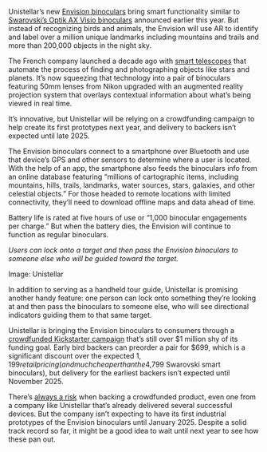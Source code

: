 Unistellar’s new [Envision binoculars](https://www.kickstarter.com/projects/unistellar/envision-smart-binoculars-for-stars-and-outdoor-exploration) bring smart functionality similar to [Swarovski’s Optik AX Visio binoculars](/2024/1/10/24032871/ai-binoculars-swarovski-optic-ax-visio-ces-price-release-date) announced earlier this year. But instead of recognizing birds and animals, the Envision will use AR to identify and label over a million unique landmarks including mountains and trails and more than 200,000 objects in the night sky.

The French company launched a decade ago with [smart telescopes](https://www.unistellar.com/all-smart-telescopes/) that automate the process of finding and photographing objects like stars and planets. It’s now squeezing that technology into a pair of binoculars featuring 50mm lenses from Nikon upgraded with an augmented reality projection system that overlays contextual information about what’s being viewed in real time.

It’s innovative, but Unistellar will be relying on a crowdfunding campaign to help create its first prototypes next year, and delivery to backers isn’t expected until late 2025.

The Envision binoculars connect to a smartphone over Bluetooth and use that device’s GPS and other sensors to determine where a user is located. With the help of an app, the smartphone also feeds the binoculars info from an online database featuring “millions of cartographic items, including mountains, hills, trails, landmarks, water sources, stars, galaxies, and other celestial objects.” For those headed to remote locations with limited connectivity, they’ll need to download offline maps and data ahead of time.

Battery life is rated at five hours of use or “1,000 binocular engagements per charge.” But when the battery dies, the Envision will continue to function as regular binoculars.

*Users can lock onto a target and then pass the Envision binoculars to someone else who will be guided toward the target.*

Image: Unistellar

In addition to serving as a handheld tour guide, Unistellar is promising another handy feature: one person can lock onto something they’re looking at and then pass the binoculars to someone else, who will see directional indicators guiding them to that same target.

Unistellar is bringing the Envision binoculars to consumers through a [crowdfunded Kickstarter campaign](https://www.kickstarter.com/projects/unistellar/envision-smart-binoculars-for-stars-and-outdoor-exploration) that’s still over $1 million shy of its funding goal. Early bird backers can preorder a pair for $699, which is a significant discount over the expected $1,199 retail pricing (and much cheaper than the $4,799 Swarovski smart binoculars), but delivery for the earliest backers isn’t expected until November 2025.

There’s [always a risk](https://www.kickstarter.com/fulfillment) when backing a crowdfunded product, even one from a company like Unistellar that’s already delivered several successful devices. But the company isn’t expecting to have its first industrial prototypes of the Envision binoculars until January 2025. Despite a solid track record so far, it might be a good idea to wait until next year to see how these pan out.
